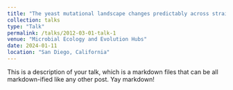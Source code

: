 ```yaml
---
title: "The yeast mutational landscape changes predictably across strains and environments."
collection: talks
type: "Talk"
permalink: /talks/2012-03-01-talk-1
venue: "Microbial Ecology and Evolution Hubs"
date: 2024-01-11
location: "San Diego, California"
---
```


This is a description of your talk, which is a markdown files that can be all markdown-ified like any other post. Yay markdown!

